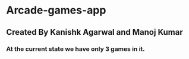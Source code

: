# Arcade-games-app

## Created By Kanishk Agarwal and Manoj Kumar

### At the current state we have only 3 games in it.
